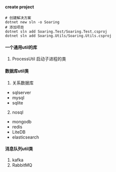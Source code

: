 #### create project
```
# 创建解决方案
dotnet new sln -o Soaring
# 添加项目
dotnet sln add Soaring.Test/Soaring.Test.csproj 
dotnet sln add Soaring.Utils/Soaring.Utils.csproj 
```

#### 一个通用util的库

1. ProcessUtil 启动子进程的类


#### 数据库util类

1. 关系数据库
- sqlserver
- mysql
- sqlite

2. nosql
- mongodb
- redis
- LiteDB
- elasticsearch


#### 消息队列util类

1. kafka
2. RabbitMQ


